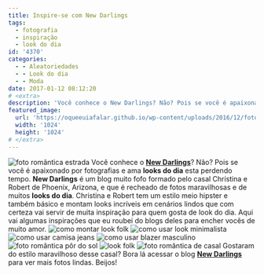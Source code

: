 ```yaml
---
title: Inspire-se com New Darlings
tags:
  - fotografia
  - inspiração
  - look do dia
id: '4370'
categories:
  - - Aleatoriedades
  - - Look do dia
  - - Moda
date: 2017-01-12 08:12:20
# <extra>
description: 'Você conhece o New Darlings? Não? Pois se você é apaixonado por fotografias e ama looks do dia esta perdendo tempo. New Darlings é um blog muito fofo formado pelo casal Christina e Robert de Phoenix, Arizona, e que é recheado de fotos maravilhosas e de muitos looks do dia. Christina e Robert tem um estilo meio hipster e também básico e montam looks incríveis em cenários lindos que com certeza vai servir de muita inspiração para quem gosta de look do dia. Aqui vai algumas inspirações que eu roubei do blogs deles para encher vocês de muito amor. Gostaram do estilo maravilhoso desse casal? Bora lá acessar o blog New Darlings para ver mais fotos lindas. Beijos!'
featured_image: 
  url: 'https://oqueeuiafalar.github.io/wp-content/uploads/2016/12/foto-casal-hipster.jpg'
  width: '1024'
  height: '1024'
# </extra>
---
```


![foto romântica estrada ](/wp-content/uploads/2016/12/foto-casal-hipster.jpg) Você conhece o [**New Darlings**](http://newdarlings.com/)? Não? Pois se você é apaixonado por fotografias e ama **looks do dia** esta perdendo tempo. **New Darlings** é um blog muito fofo formado pelo casal Christina e Robert de Phoenix, Arizona, e que é recheado de fotos maravilhosas e de muitos **looks do dia**. Christina e Robert tem um estilo meio hipster e também básico e montam looks incríveis em cenários lindos que com certeza vai servir de muita inspiração para quem gosta de look do dia. Aqui vai algumas inspirações que eu roubei do blogs deles para encher vocês de muito amor. ![como montar look folk ](/wp-content/uploads/2016/12/look-hipster.jpg) ![como usar look minimalista ](/wp-content/uploads/2016/12/como-montar-look-minimalista.jpg) ![como usar camisa jeans](/wp-content/uploads/2016/12/look-jeans-masculino.jpg) ![como usar blazer masculino ](/wp-content/uploads/2016/12/look-hipster-como-usar.jpg) ![foto romântica pôr do sol](/wp-content/uploads/2016/12/foto-casal-pôr-do-sol.jpg) ![look folk ](/wp-content/uploads/2016/12/estilo-hipster-como-usar.jpg) ![foto romântica de casal](/wp-content/uploads/2016/12/new-darlings-fotos.jpg) Gostaram do estilo maravilhoso desse casal? Bora lá acessar o blog [**New Darlings**](http://newdarlings.com/) para ver mais fotos lindas. Beijos!
